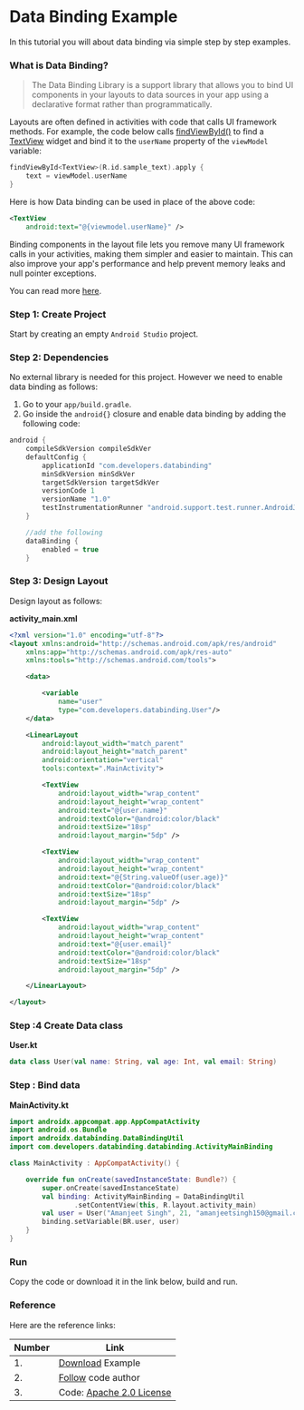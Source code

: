 # Data Binding Example


In this tutorial you will about data binding via simple step by step examples.


### What is Data Binding?

> The Data Binding Library is a support library that allows you to bind UI components in your layouts to data sources in your app using a declarative format rather than programmatically.

Layouts are often defined in activities with code that calls UI framework methods. For example, the code below calls [findViewById()](https://developer.android.com/reference/android/app/Activity#findViewById(int)) to find a [TextView](https://developer.android.com/reference/android/widget/TextView) widget and bind it to the `userName` property of the `viewModel` variable:

```kotlin
findViewById<TextView>(R.id.sample_text).apply {
    text = viewModel.userName
}
```

Here is how Data binding can be used in place of the above code:

```xml
<TextView
    android:text="@{viewmodel.userName}" />
```

Binding components in the layout file lets you remove many UI framework calls in your activities, making them simpler and easier to maintain. This can also improve your app's performance and help prevent memory leaks and null pointer exceptions.

You can read more [here](https://developer.android.com/topic/libraries/data-binding).


### Step 1: Create Project

Start by creating an empty `Android Studio` project.

### Step 2: Dependencies

No external library is needed for this project. However we need to enable data binding as follows:

1. Go to your `app/build.gradle`.
2. Go inside the `android{}` closure and enable data binding by adding the following code:

```groovy
android {
    compileSdkVersion compileSdkVer
    defaultConfig {
        applicationId "com.developers.databinding"
        minSdkVersion minSdkVer
        targetSdkVersion targetSdkVer
        versionCode 1
        versionName "1.0"
        testInstrumentationRunner "android.support.test.runner.AndroidJUnitRunner"
    }

    //add the following
    dataBinding {
        enabled = true
    }
```

### Step 3: Design Layout

Design layout as follows:

**activity_main.xml**

```xml
<?xml version="1.0" encoding="utf-8"?>
<layout xmlns:android="http://schemas.android.com/apk/res/android"
    xmlns:app="http://schemas.android.com/apk/res-auto"
    xmlns:tools="http://schemas.android.com/tools">

    <data>

        <variable
            name="user"
            type="com.developers.databinding.User"/>
    </data>

    <LinearLayout
        android:layout_width="match_parent"
        android:layout_height="match_parent"
        android:orientation="vertical"
        tools:context=".MainActivity">

        <TextView
            android:layout_width="wrap_content"
            android:layout_height="wrap_content"
            android:text="@{user.name}"
            android:textColor="@android:color/black"
            android:textSize="18sp"
            android:layout_margin="5dp" />

        <TextView
            android:layout_width="wrap_content"
            android:layout_height="wrap_content"
            android:text="@{String.valueOf(user.age)}"
            android:textColor="@android:color/black"
            android:textSize="18sp"
            android:layout_margin="5dp" />

        <TextView
            android:layout_width="wrap_content"
            android:layout_height="wrap_content"
            android:text="@{user.email}"
            android:textColor="@android:color/black"
            android:textSize="18sp"
            android:layout_margin="5dp" />

    </LinearLayout>

</layout>
```

### Step :4 Create Data class

**User.kt**

```kotlin
data class User(val name: String, val age: Int, val email: String)
```

### Step : Bind data

**MainActivity.kt**

```kotlin
import androidx.appcompat.app.AppCompatActivity
import android.os.Bundle
import androidx.databinding.DataBindingUtil
import com.developers.databinding.databinding.ActivityMainBinding

class MainActivity : AppCompatActivity() {

    override fun onCreate(savedInstanceState: Bundle?) {
        super.onCreate(savedInstanceState)
        val binding: ActivityMainBinding = DataBindingUtil
                .setContentView(this, R.layout.activity_main)
        val user = User("Amanjeet Singh", 21, "amanjeetsingh150@gmail.com")
        binding.setVariable(BR.user, user)
    }
}
```

### Run

Copy the code or download it in the link below, build and run.

### Reference

Here are the reference links:

| Number | Link |
| --- | --- |
| 1. | [Download](https://downgit.github.io/#/home?url=https://github.com/amanjeetsingh150/kotlin-android-examples/tree/master/DataBinding) Example |
| 2. | [Follow](https://github.com/amanjeetsingh150/) code author |
| 3. | Code: [Apache 2.0 License](http://www.apache.org/licenses/LICENSE-2.0.txt) |
